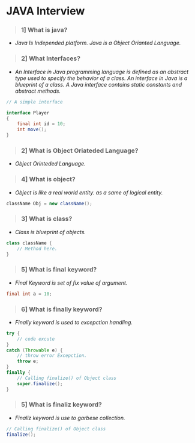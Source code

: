 # JAVA Interview

> ### 1] What is java?
- _Java Is Independed platform. Java is a Object Orianted Language._

> ### 2] What Interfaces?
- _An Interface in Java programming language is defined as an abstract type used to specify the behavior of a class. An interface in Java is a blueprint of a class. A Java interface contains static constants and abstract methods._
```java
// A simple interface

interface Player
{
    final int id = 10;
    int move();
}
```

> ### 2] What is Object Oriateded Language?
- _Object Orinteded Language._

> ### 4] What is object?
- _Object is like a real world entity. as a same of logical entity._
```java
className Obj = new className();
```

> ### 3] What is class?
- _Class is blueprint of objects._
```java
class className {
    // Method here.
}
```

> ### 5] What is final keyword?
- _Final Keyword is set of fix value of argument._
```java 
final int a = 10;
```

> ### 6] What is finally keyword?
- _Finally keyword is used to excepction handling._
```java
try {
    // code excute
}
catch (Throwable e) {
    // throw error Excepction.
    throw e;
}
finally {
    // Calling finalize() of Object class
    super.finalize();
}
```

> ### 5] What is finaliz keyword?
- _Finaliz keyword is  use to garbese collection._
```java
// Calling finalize() of Object class
finalize();
```

